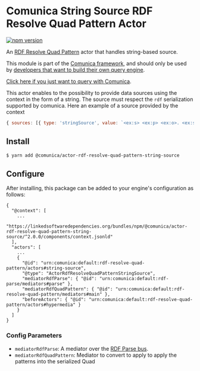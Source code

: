 # Comunica String Source RDF Resolve Quad Pattern Actor

[![npm version](https://badge.fury.io/js/%40comunica%2Factor-rdf-resolve-quad-pattern-rdf-resolve-quad-pattern-string-source.svg)](https://www.npmjs.com/package/@comunica/actor-rdf-resolve-quad-pattern-rdf-resolve-quad-pattern-string-source)

An [RDF Resolve Quad Pattern](https://github.com/comunica/comunica/tree/master/packages/bus-rdf-resolve-quad-pattern) actor that handles string-based source.

This module is part of the [Comunica framework](https://github.com/comunica/comunica),
and should only be used by [developers that want to build their own query engine](https://comunica.dev/docs/modify/).

[Click here if you just want to query with Comunica](https://comunica.dev/docs/query/).

This actor enables to the possibility to provide data sources using the context in the form of a string. The source must respect the `rdf` serialization supported by comunica. Here an example of a source provided by the context
```js
{ sources: [{ type: 'stringSource', value: `<ex:s> <ex:p> <ex:o>. <ex:s> <ex:p> <ex:z>.`, mediaType: 'text/turtle', baseIri: 'http://example.org/' }]}
```

## Install

```bash
$ yarn add @comunica/actor-rdf-resolve-quad-pattern-string-source
```

## Configure

After installing, this package can be added to your engine's configuration as follows:
```text
{
  "@context": [
    ...
    "https://linkedsoftwaredependencies.org/bundles/npm/@comunica/actor-rdf-resolve-quad-pattern-string-source/^2.0.0/components/context.jsonld"  
  ],
  "actors": [
    ...
    {
      "@id": "urn:comunica:default:rdf-resolve-quad-pattern/actors#string-source",
      "@type": "ActorRdfResolveQuadPatternStringSource",
      "mediatorRdfParse": { "@id": "urn:comunica:default:rdf-parse/mediators#parse" },
      "mediatorRdfQuadPattern": { "@id": "urn:comunica:default:rdf-resolve-quad-pattern/mediators#main" },
      "beforeActors": { "@id": "urn:comunica:default:rdf-resolve-quad-pattern/actors#hypermedia" }
    }
  ]
}
```

### Config Parameters

* `mediatorRdfParse`: A mediator over the [RDF Parse bus](https://github.com/comunica/comunica/tree/master/packages/bus-rdf-parse).
* `mediatorRdfQuadPattern`: Mediator to convert to apply to apply the patterns into the serialized Quad
